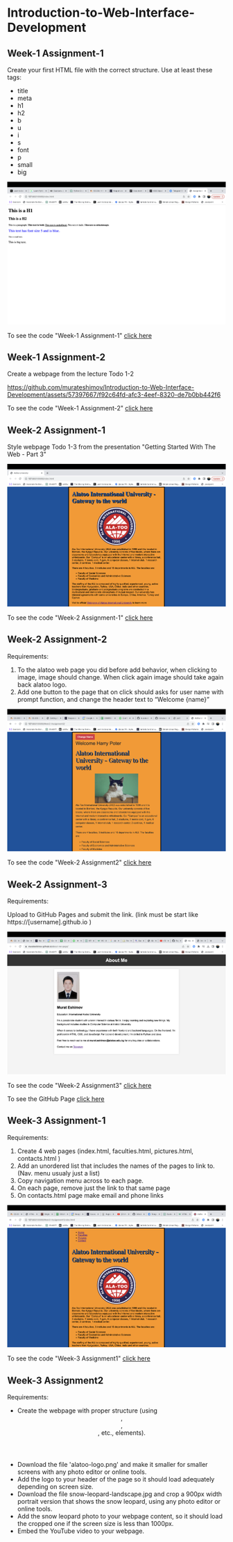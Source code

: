 # Introduction-to-Web-Interface-Development

## Week-1 Assignment-1

Create your first HTML file with the correct structure. Use at least these tags:

- title
- meta
- h1
- h2
- b
- u
- i
- s
- font
- p
- small
- big

![Week-1 Assignment-1](Week1-Assignment1/img/assigment-1.png?raw=true)

To see the code "Week-1 Assignment-1" [click here](https://github.com/murateshimov/Introduction-to-Web-Interface-Development/tree/master/Week1-Assignment1)

## Week-1 Assignment-2

Create a webpage from the lecture Todo 1-2

https://github.com/murateshimov/Introduction-to-Web-Interface-Development/assets/57397667/f92c64fd-afc3-4eef-8320-de7b0bb442f6

To see the code "Week-1 Assignment-2" [click here](https://github.com/murateshimov/Introduction-to-Web-Interface-Development/tree/master/Week1-Assignment2)

## Week-2 Assignment-1

Style webpage Todo 1-3 from the presentation "Getting Started With The Web - Part 3"

![Week-2 Assignment1](Week2-Assignment1/img/screenshot.png?raw=true)

To see the code "Week-2 Assignment-1" [click here](https://github.com/murateshimov/Introduction-to-Web-Interface-Development/tree/master/Week2-Assignment1)

## Week-2 Assignment-2

Requirements:

1. To the alatoo web page you did before add behavior, when clicking to image, image should change. When click again image should take again back alatoo logo.
2. Add one button to the page that on click should asks for user name with prompt function, and change the header text to “Welcome {name}”

![Week-2 Assignment2](https://github.com/murateshimov/Introduction-to-Web-Interface-Development/blob/master/Week2-Assignment2/img/screenshot.png)

To see the code "Week-2 Assignment2" [click here](https://github.com/murateshimov/Introduction-to-Web-Interface-Development/tree/master/Week2-Assignment2)

## Week-2 Assignment-3

Requirements:

Upload to GitHub Pages and submit the link. (link must be start like https://[username].github.io )

![Week-2 Assignment3](https://github.com/murateshimov/Introduction-to-Web-Interface-Development/blob/master/Week2-Assignment3/img/Screenshot%202023-09-17%20at%2015.09.13.png)

To see the code "Week-2 Assignment3" [click here](https://github.com/murateshimov/Introduction-to-Web-Interface-Development/tree/master/Week2-Assignment3)

To see the GitHub Page [click here](https://murateshimov.github.io/about-me-page/)

## Week-3 Assignment-1

Requirements:

1. Create 4 web pages (index.html, faculties.html, pictures.html, contacts.html )
2. Add an unordered list that includes the names of the pages to link to. (Nav. menu usualy just a list)
3. Copy navigation menu across to each page.
4. On each page, remove just the link to that same page
5. On contacts.html page make email and phone links

![Week-3 Assignment1](https://github.com/murateshimov/Introduction-to-Web-Interface-Development/blob/master/Week3-Assignment1/img/Screenshot%202023-09-19%20at%2014.33.05.png)

To see the code "Week-3 Assignment1" [click here](https://github.com/murateshimov/Introduction-to-Web-Interface-Development/tree/master/Week3-Assignment1)


## Week-3 Assignment2

Requirements: 

* Create the webpage with proper structure (using <header>, <footer>, <main>, etc., elements).
* Download the file 'alatoo-logo.png' and make it smaller for smaller screens with any photo editor or online tools.
* Add the logo to your header of the page so it should load adequately depending on screen size.
* Download the file snow-leopard-landscape.jpg and crop a 900px width portrait version that shows the snow leopard, using any photo editor or online tools.
* Add the snow leopard photo to your webpage content, so it should load the cropped one if the screen size is less than 1000px.
* Embed the YouTube video to your webpage.